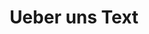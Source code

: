 ---
templateKey: 'recipe-overview'
newPage: true
title: Ueber uns Text
description: Blog Overview 2
---